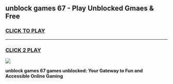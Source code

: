 
## unblock games 67 - Play Unblocked Gmaes & Free
<h3>
<a href="https://premium.freeplayer.one?title=unblock_games_67&ref=20F">CLICK TO PLAY</a></h3>
<hr>

<h3>
<a href="https://premium.freeplayer.one?title=unblock_games_67&ref=20F">CLICK 2 PLAY</a>
  
</h3>

<a href="https://premium.freeplayer.one?title=unblock_games_67&ref=20F/"><img src="https://clearcache.store/games.png"></a>


**unblock games 67 games unblocked: Your Gateway to Fun and Accessible Online Gaming**
